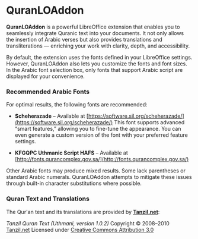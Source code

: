 # QuranLOAddon

**QuranLOAddon** is a powerful LibreOffice extension that enables you to seamlessly integrate Quranic text into your documents. It not only allows the insertion of Arabic verses but also provides translations and transliterations — enriching your work with clarity, depth, and accessibility.

By default, the extension uses the fonts defined in your LibreOffice settings. However, QuranLOAddon also lets you customize the fonts and font sizes. In the Arabic font selection box, only fonts that support Arabic script are displayed for your convenience.

### Recommended Arabic Fonts

For optimal results, the following fonts are recommended:

* **Scheherazade** – Available at [https://software.sil.org/scheherazade/](https://software.sil.org/scheherazade/)
  This font supports advanced “smart features,” allowing you to fine-tune the appearance. You can even generate a custom version of the font with your preferred feature settings.

* **KFGQPC Uthmanic Script HAFS** – Available at [http://fonts.qurancomplex.gov.sa/](http://fonts.qurancomplex.gov.sa/)

Other Arabic fonts may produce mixed results. Some lack parentheses or standard Arabic numerals. QuranLOAddon attempts to mitigate these issues through built-in character substitutions where possible.

### Quran Text and Translations

The Qur'an text and its translations are provided by **[Tanzil.net](https://tanzil.net)**:

*Tanzil Quran Text (Uthmani, version 1.0.2)*
Copyright © 2008–2010 [Tanzil.net](https://tanzil.net)
Licensed under [Creative Commons Attribution 3.0](https://creativecommons.org/licenses/by/3.0/)
